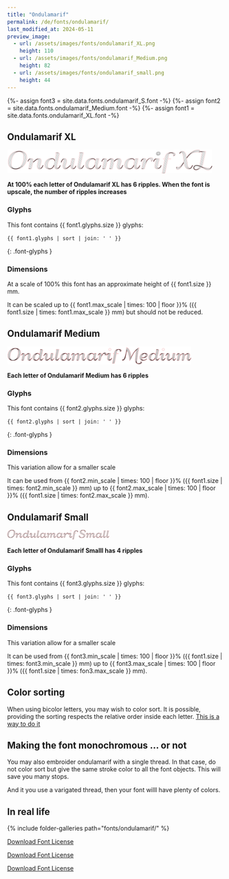 ```yaml
---
title: "Ondulamarif"
permalink: /de/fonts/ondulamarif/
last_modified_at: 2024-05-11
preview_image:
  - url: /assets/images/fonts/ondulamarif_XL.png
    height: 110
  - url: /assets/images/fonts/ondulamarif_Medium.png
    height: 82
  - url: /assets/images/fonts/ondulamarif_small.png
    height: 44
---
```

{%- assign font3 = site.data.fonts.ondulamarif_S.font -%}
{%- assign font2 = site.data.fonts.ondulamarif_Medium.font -%}
{%- assign font1 = site.data.fonts.ondulamarif_XL.font -%}



## Ondulamarif XL

<img 
     src="/assets/images/fonts/ondulamarif_xl.png"
     alt="Ondulamarif XL " height="55">

**At 100% each letter of Ondulamarif XL has 6 ripples. When the font is upscale, the number of ripples increases**
     
### Glyphs

This font contains  {{ font1.glyphs.size }} glyphs:

```
{{ font1.glyphs | sort | join: ' ' }}
```
{: .font-glyphs }
### Dimensions
At a scale of 100% this font has an approximate height of {{ font1.size }} mm. 

It can be scaled 
up to {{ font1.max_scale | times: 100 | floor }}% ({{ font1.size | times: font1.max_scale }} mm) but should not be  reduced.

## Ondulamarif Medium

<img 
     src="/assets/images/fonts/ondulamarif_medium.png"
     alt="Ondulamarif XL " height="41">

**Each letter of Ondulamarif Medium has 6 ripples**

### Glyphs

This font contains  {{ font2.glyphs.size }} glyphs:

```
{{ font2.glyphs | sort | join: ' ' }}
```
{: .font-glyphs }

### Dimensions
This variation allow for a smaller scale

It can be used  from {{ font2.min_scale | times: 100 | floor }}% ({{ font1.size | times: font2.min_scale }} mm)
up to {{ font2.max_scale | times: 100 | floor }}% ({{ font1.size | times: font2.max_scale }} mm).

## Ondulamarif Small
<img 
     src="/assets/images/fonts/ondulamarif_small.png"
     alt="Ondulamarif XL " height="22">

**Each letter of Ondulamarif Smalll has 4 ripples**

### Glyphs
     
This font contains  {{ font3.glyphs.size }} glyphs:

```
{{ font3.glyphs | sort | join: ' ' }}
```
{: .font-glyphs }

### Dimensions
This variation allow for a smaller scale

It can be used  from {{ font3.min_scale | times: 100 | floor }}% ({{ font1.size | times: font3.min_scale }} mm)
up to {{ font3.max_scale | times: 100 | floor }}% ({{ font1.size | times: fon3.max_scale }} mm).


## Color sorting

When using bicolor  letters, you may wish to color sort. It is possible, providing the sorting respects the relative order inside each letter. [This is a way to do it](https://inkstitch.org/en/docs/lettering/#color-sorting)



## Making the font monochromous ... or not

You may also embroider ondulamarif with a single thread. In that case, do not color sort but give the  same stroke color to all the font objects. This will save you many stops. 

And it you use a varigated thread, then your font willl  have plenty of colors.

## In real life

{% include folder-galleries path="fonts/ondulamarif/" %}

[Download Font License](https://github.com/inkstitch/inkstitch/tree/main/fonts/ondulamarif_XL/LICENSE)

[Download Font License](https://github.com/inkstitch/inkstitch/tree/main/fonts/ondulamarif_Medium/LICENSE)

[Download Font License](https://github.com/inkstitch/inkstitch/tree/main/fonts/ondulamarif_S/LICENSE)
